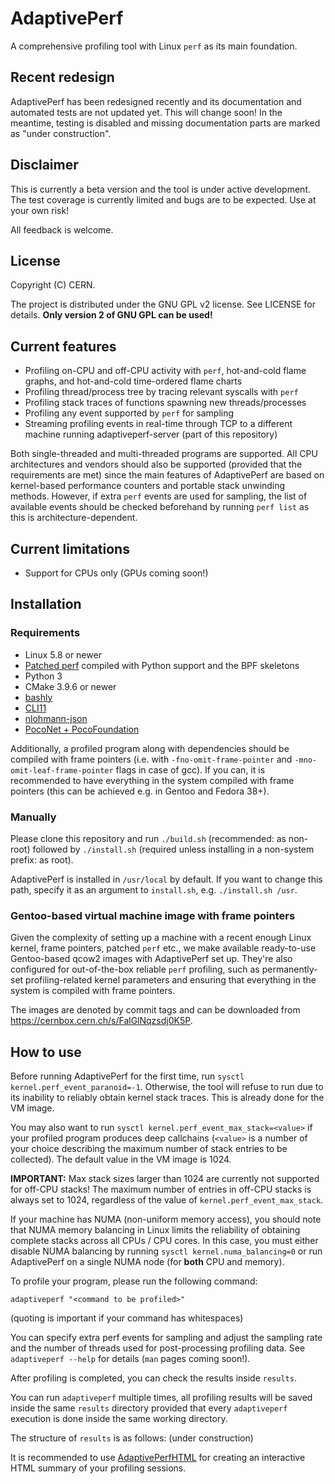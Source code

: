 # AdaptivePerf
A comprehensive profiling tool with Linux ```perf``` as its main foundation.

## Recent redesign
AdaptivePerf has been redesigned recently and its documentation and automated tests are not updated yet. This will change soon! In the meantime, testing is disabled and missing documentation parts are marked as "under construction".

## Disclaimer
This is currently a beta version and the tool is under active development. The test coverage is currently limited and bugs are to be expected. Use at your own risk!

All feedback is welcome.

## License
Copyright (C) CERN. 

The project is distributed under the GNU GPL v2 license. See LICENSE for details. **Only version 2 of GNU GPL can be used!**

## Current features
* Profiling on-CPU and off-CPU activity with ```perf```, hot-and-cold flame graphs, and hot-and-cold time-ordered flame charts
* Profiling thread/process tree by tracing relevant syscalls with ```perf```
* Profiling stack traces of functions spawning new threads/processes
* Profiling any event supported by ```perf``` for sampling
* Streaming profiling events in real-time through TCP to a different machine running adaptiveperf-server (part of this repository)

Both single-threaded and multi-threaded programs are supported. All CPU architectures and vendors should also be supported (provided that the requirements are met) since the main features of AdaptivePerf are based on kernel-based performance counters and portable stack unwinding methods. However, if extra ```perf``` events are used for sampling, the list of available events should be checked beforehand by running ```perf list``` as this is architecture-dependent.

## Current limitations
* Support for CPUs only (GPUs coming soon!)

## Installation
### Requirements
* Linux 5.8 or newer
* [Patched perf](https://gitlab.cern.ch/adaptiveperf/linux) compiled with Python support and the BPF skeletons
* Python 3
* CMake 3.9.6 or newer
* [bashly](https://bashly.dannyb.co)
* [CLI11](https://github.com/CLIUtils/CLI11)
* [nlohmann-json](https://github.com/nlohmann/json)
* [PocoNet + PocoFoundation](https://pocoproject.org)

Additionally, a profiled program along with dependencies should be compiled with frame pointers (i.e. with ```-fno-omit-frame-pointer``` and ```-mno-omit-leaf-frame-pointer``` flags in case of gcc). If you can, it is recommended to have everything in the system compiled with frame pointers (this can be achieved e.g. in Gentoo and Fedora 38+).

### Manually
Please clone this repository and run ```./build.sh``` (recommended: as non-root) followed by ```./install.sh``` (required unless installing in a non-system prefix: as root).

AdaptivePerf is installed in ```/usr/local``` by default. If you want to change this path, specify it as an argument to ```install.sh```, e.g. ```./install.sh /usr```.

### Gentoo-based virtual machine image with frame pointers
Given the complexity of setting up a machine with a recent enough Linux kernel, frame pointers, patched ```perf``` etc., we make available ready-to-use Gentoo-based qcow2 images with AdaptivePerf set up. They're also configured for out-of-the-box reliable ```perf``` profiling, such as permanently-set profiling-related kernel parameters and ensuring that everything in the system is compiled with frame pointers.

The images are denoted by commit tags and can be downloaded from https://cernbox.cern.ch/s/FalGlNqzsdj0K5P.

## How to use
Before running AdaptivePerf for the first time, run ```sysctl kernel.perf_event_paranoid=-1```. Otherwise, the tool will refuse to run due to its inability to reliably obtain kernel stack traces. This is already done for the VM image.

You may also want to run ```sysctl kernel.perf_event_max_stack=<value>``` if your profiled program produces deep callchains (```<value>``` is a number of your choice describing the maximum number of stack entries to be collected). The default value in the VM image is 1024.

**IMPORTANT:** Max stack sizes larger than 1024 are currently not supported for off-CPU stacks! The maximum number of entries in off-CPU stacks is always set to 1024, regardless of the value of ```kernel.perf_event_max_stack```.

If your machine has NUMA (non-uniform memory access), you should note that NUMA memory balancing in Linux limits the reliability of obtaining complete stacks across all CPUs / CPU cores. In this case, you must either disable NUMA balancing by running ```sysctl kernel.numa_balancing=0``` or run AdaptivePerf on a single NUMA node (for **both** CPU and memory).

To profile your program, please run the following command:
```
adaptiveperf "<command to be profiled>"
```
(quoting is important if your command has whitespaces)

You can specify extra perf events for sampling and adjust the sampling rate and the number of threads used for post-processing profiling data. See ```adaptiveperf --help``` for details (```man``` pages coming soon!).

After profiling is completed, you can check the results inside ```results```.

You can run ```adaptiveperf``` multiple times, all profiling results will be saved inside the same ```results``` directory provided that every ```adaptiveperf``` execution is done inside the same working directory.

The structure of ```results``` is as follows:
(under construction)

It is recommended to use [AdaptivePerfHTML](https://github.com/AdaptivePerf/adaptiveperfhtml) for creating an interactive HTML summary of your profiling sessions.
